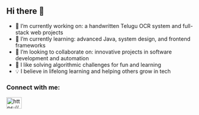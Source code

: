 ## Hi there 👋






- 🔭 I’m currently working on: a handwritten Telugu OCR system and full-stack web projects
- 🌱 I’m currently learning: advanced Java, system design, and frontend frameworks
- 👯 I’m looking to collaborate on: innovative projects in software development and automation
- 🧩 I like solving algorithmic challenges for fun and learning
- 💡 I believe in lifelong learning and helping others grow in tech

<h3 align="left">Connect with me:</h3>
<p align="left">
<a href="https://linkedin.com/in/https://www.linkedin.com/in/petasravani/" target="blank"><img align="center" src="https://raw.githubusercontent.com/rahuldkjain/github-profile-readme-generator/master/src/images/icons/Social/linked-in-alt.svg" alt="https://www.linkedin.com/in/petasravani/" height="30" width="40" /></a>
</p>




